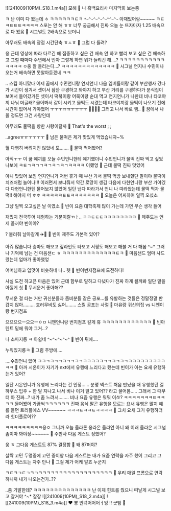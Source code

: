 ![[241009(10PM)_S18_1.m4a]]
모해
🫧 나 흑백요리사 마지막회 보는중

ㅋ
난 이미 다 봤는데
ㅎ
ㅋㅋㅋㅋㅋㅋㅌㅋ
`*~^~^~^~^~^^~^~`
아재밌어랑~~~~~
ㅋㅌㅋㅌㅌㅌㅋㅋㅋㅋ
스포는 안 해
ㅎㅎ
너무 궁금해서
진짜
오늘 눈 뜨자마자
1.25 배속으로
다 봤음
🫧 시그널도 2배속으로 보더니

아무래도
배속의 장점
시간단축
ㅎㅅㅎ
🫧 그럼 다 들려? 

웅
근데 영상에 따라 다르긴 해
집중하고 싶은 건 배속 안 하고
빨리 보고 싶은 건 배속하고
그럴 때마다 주변에서
빈아 그렇게 하면
뭐가 들리긴 해….?
ㅋㅋㅋㅋㅋㅋㅋㅋㅋㅋㅋㅋㅋㅋㅋ
ㅇ웅 잘 들리는디…?
ㅋㅋㅋㅋㅋㅋㅋㅋㅋㅋㅋㅋㅋ
🫧 시그널 연지나 수민이나오는거 배속하면 못알아듣겠네 ㅋㅋ

.. 스킵
아니맞다
어제 꿈에서
수민언니랑 연지언니 나옴
멤버들이랑 같이 부산행사 갔다가
시간이 생겨서
셋이서 잠깐 구경하고 와야지 하고
부산 거리를 구경하다가
분식집이 보여서 들어갔거든
셋이서
떡볶이랑 어묵이랑 순대 먹고
연지언니가 나한테
비나 타코야끼 나눠 머글래? 물어봐서 같이 시키고
물떡도 시켰는데
타코야끼랑 물떡이 나오기 전에
시간이 없어서 가야했어
ㅜㅜㅜㅠㅠㅜㅜㅜㅜ
🥺🥺🥺🥺
그러고 나서 바로 깸..
🫧 꿈에서 나올 정도면 그건 사랑인데

아무래도 물떡을 향한 사랑이랄까
🫧 That's the worst ;  ;

..agreeㅠㅠㅜㅜㅜㅜ
🫧 남은 물떡은 제가 맛있게 먹었습니자~%

헐
다행히 버려지진 않았네 모…….
🫧 물떡 먹어봤어?

아직ㅜㅜ
이 꿈 얘끼를
오늘 수민언니한테 얘기했더니
수민언니가
물떡 진짜 먹고 싶었나보에
ㅋㅌㄱㅋㄱㄱㅋㄱㅋㄱㅋㄱㅋㅋㅋㅋ
이랬엉
🫧 근데 물떡 진짜 맛있어

아니 맛있어 보임
연지언니가 저번 휴가 때 부산 가서
물떡 먹방 보내줬단 말이야
물떡이 치즈처럼 늘어나!!! 이러면서
보냐줘서 약간
로망이 생김
다음에 다현언니랑 부산 가야겠다
다현언니한텐 물어보지 않았어
일단 냅다 따라가서
언니 나 따라왔는데
물떡 먹자 물떡!!
해야지 머
ㅎㅎ
ㅋㅋㅋㅋㅋㅌㅌㅋㅋㅋㅋㅋㅋㅋ
🫧 오늘은 어찌하여 일찍 오셨소

그냥 일찍 오고싶은 날
이였소
🫧 빈이 요즘 대학축제 많이 가는데 가면 무슨 생각 들어

재밌지
전국투어
체험하는 기분이랄ㄲㅏ..
ㅋㅋㅌㅌㅌㅋㅋㅋㅋㅋㅋㅋㅋ
🫧 제주도는 언제 올꺼야 빈이야?

?
불러줘 날아갈게
✈️🍊
🫧 빈이 제주도 가본적 있어?

아쥬 많습니다
승마도 해보고
짚라인도 타보고
서핑도 해보고
해볼 거 다 해봄
^~*
그러나 기억에 남는 건
마음샌ㄷ
ㅎ
ㅋㅋㅋㅋㅋㅋㅋㅋㅋㅋㅋㅋㅋㅌㅋ
🫧 마음샌드 엄마 사드렸는데 엄마가 좋아했엉

어머님하고 입맛이 비슷하네 나..
헷
🫧 빈이번지점프에 도전하다!

사실 도전 하고픈 마음은 있어
근데 함부로 말하고 다녔다가
진짜 하게 될까봐
일단 말을 아낄게
쉿
🫧 무서운거 좋아해??

무서운 걸 타는 거만
귀신분들과 좀비분들 같은
공포…를 유발하는 것들은
정말정말 반갑지 않아………
호러무비도 싫어……..
스릴
공포는
사절
🫧 마유랑 귀신의집 vs 니엔이랑 번지점프

으으으으ㅡ으으ㅡㅇㅁ
니엔언니랑 번지점프 갈게
휴
ㅋㅋㅋㅋㅋㅋㅋㅋㅋㅋㅋㅋ
🫧 빈아 텐트 밑에 뭐야 그거...?

나 소파지롱
ㅋ
아쉽네 ^~^~^~^~^
🫧 빈아 뒤에....

누워있지롱ㅋ
🫧 그럼 주방에....

….수민언니 있어
ㅋㅋㄱㅋㄱㄱㅋㄱㄱㅋㄱㅋㅋㅋㅋㅋㄱㄱㅋㄱㅋㄱㅋㅋㅋㅋㅋㅋㅋㅋㅋㅋㅋ
🫧 아까 시온이가 자기가 nxt에서 유행에 느리다고 했는데 빈이가 아는 요새 유행하는거 있어?

일단
시온언니가 유행에 느리다는 건
인정……
분명 넥스트 처음 만났을 때 유행했던 걸
하우스 입주 + 한 달 지나고 나서
비나 이거 알고 있어??
라고 물어봄…..
그래서
그 때부터
아 진짜…? 내가 좀 느려서……..
비나 요즘 유행은 뭐뭐 이쏘?
ㅋㅋㅋㅋㅋㅋㅋㅌㅋㅋㅋㅋ
물어봤어 가끔씩ㅋㅋㅋㅋㅋㅋ
진짜 음식 말곤 유행을 모르는
요새 유행은 많지
예를 들면
트리플에스 VV~~~~~~
ㅋㅋㅋㅌㅋㅋㅌㅋㅋㅋㅋ
🫧 그치 요새 그거 유행하더라 힛더플로어??

ㅋㅋㅋㅋㅋㅋㅋㅋㅋ웅ㅇ 그니까
오늘 올라론
옹라온
올라언
아니
왜 이래
올라온
시그널 좀이따 봐야징~~~~~~
🫧 주만사 다음 게스트 정했어?

웅 ㅎ
그다음 게스트도 87% 결정함
🫧 왜 87퍼야?

살짝 고민
두명중에
고민 중이양
다음 게스트는
내가 요즘 연락을 자주 했어
그리고 그 다음 게스트는 자주 만나
🫧 그걸 제가 어케 알죠 누군지

ㅋㅌㅋㄱㅌㄱㅋㄱㅋㅋㅋㅋㅋㅋㅋㅋㅋㅋㅋㅋㅋㅋㅋㅋㅋㅋ
🫧 우리 매일 프롬으로 연락하니까 내가 나오는건가..??

..좀 기발한데?
ㅋㅋㅋㅋㅋㅋㅋㅋㅋㅋㅋㅋㅋㅋ
난 이제
힌트를 줬으니
떠날게
시그널 보고 잘거야
^~*
잘장
![[241009(10PM)_S18_2.m4a]]
![[241009(10PM)_S18_3.m4a]]
❤️
뿅
안녀어어어ㅓ엉
!!
굿밤
🤍




